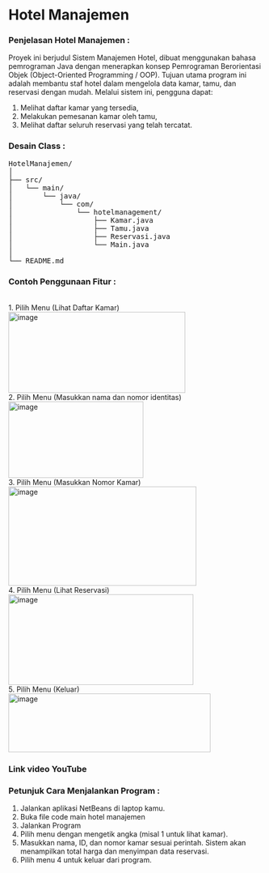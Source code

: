<h1>Hotel Manajemen</h1>
<h3>Penjelasan Hotel Manajemen :</h3>
Proyek ini berjudul Sistem Manajemen Hotel, dibuat menggunakan bahasa pemrograman Java dengan menerapkan konsep Pemrograman Berorientasi Objek (Object-Oriented Programming / OOP).
Tujuan utama program ini adalah membantu staf hotel dalam mengelola data kamar, tamu, dan reservasi dengan mudah.
Melalui sistem ini, pengguna dapat:

1. Melihat daftar kamar yang tersedia,
2. Melakukan pemesanan kamar oleh tamu,
3. Melihat daftar seluruh reservasi yang telah tercatat.

<h3>Desain Class :</h3>
<pre>HotelManajemen/
│
├── src/
│   └── main/
│       └── java/
│           └── com/
│               └── hotelmanagement/
│                   ├── Kamar.java
│                   ├── Tamu.java
│                   ├── Reservasi.java
│                   └── Main.java
│
└── README.md
</pre>

<h3>Contoh Penggunaan Fitur :</h3>
<br>1. Pilih Menu (Lihat Daftar Kamar)
<img width="350" height="160" alt="image" src="https://github.com/user-attachments/assets/6975ad08-72c4-4999-96ac-5cc3f28b3cf1" />
<br>2. Pilih Menu (Masukkan nama dan nomor identitas)
<img width="267" height="151" alt="image" src="https://github.com/user-attachments/assets/4808d039-3c2f-497f-bccb-3bbbbec30fe8" />
<br>3. Pilih Menu (Masukkan Nomor Kamar)
<img width="372" height="196" alt="image" src="https://github.com/user-attachments/assets/8784901a-d61d-46fa-9870-9715dd1b698c" />
<br>4. Pilih Menu (Lihat Reservasi)
<img width="366" height="179" alt="image" src="https://github.com/user-attachments/assets/fd6390d2-bf07-4067-a2c9-16c718514873" />
<br>5. Pilih Menu (Keluar)
<img width="400" height="116" alt="image" src="https://github.com/user-attachments/assets/15935945-9bb4-4c3f-b213-c1217a707a03" />

<h3>Link video YouTube</h3>

<h3>Petunjuk Cara Menjalankan Program :</h3>

1. Jalankan aplikasi NetBeans di laptop kamu.
2. Buka file code main hotel manajemen
3. Jalankan Program 
4. Pilih menu dengan mengetik angka (misal 1 untuk lihat kamar).
5. Masukkan nama, ID, dan nomor kamar sesuai perintah. Sistem akan menampilkan total harga dan menyimpan data reservasi.
6. Pilih menu 4 untuk keluar dari program.
